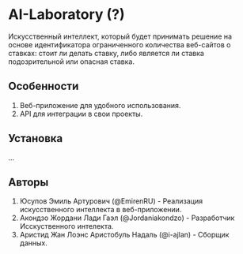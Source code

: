 #  AI-Laboratory (?)

Искусственный интеллект, который будет принимать решение на основе идентификатора ограниченного количества веб-сайтов о ставках: стоит ли делать ставку, либо является ли ставка подозрительной или опасная ставка.

## Особенности

1. Веб-приложение для удобного использования.
2. API для интеграции в свои проекты.


## Установка

...

## Авторы
1. Юсупов Эмиль Артурович (@EmirenRU) - Реализация искусственного интеллекта в веб-приложении.
2. Акондзо Жордани Лади Гаэл (@Jordaniakondzo) - Разработчик Исскуственного интелекта.
3. Аристид Жан Лоэнс Аристобуль Надаль (@i-ajlan) - Сборщик данных.
